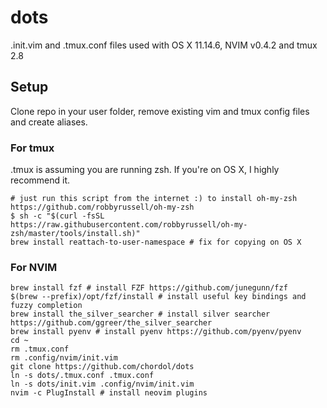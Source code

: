 # dots

.init.vim and .tmux.conf files used with OS X 11.14.6, NVIM v0.4.2 and tmux 2.8

## Setup

Clone repo in your user folder, remove existing vim and tmux config files and create aliases.


### For tmux

.tmux is assuming you are running zsh. If you're on OS X, I highly recommend it.
```
# just run this script from the internet :) to install oh-my-zsh https://github.com/robbyrussell/oh-my-zsh
$ sh -c "$(curl -fsSL https://raw.githubusercontent.com/robbyrussell/oh-my-zsh/master/tools/install.sh)" 
brew install reattach-to-user-namespace # fix for copying on OS X
```

### For NVIM

```
brew install fzf # install FZF https://github.com/junegunn/fzf
$(brew --prefix)/opt/fzf/install # install useful key bindings and fuzzy completion
brew install the_silver_searcher # install silver searcher https://github.com/ggreer/the_silver_searcher
brew install pyenv # install pyenv https://github.com/pyenv/pyenv
cd ~
rm .tmux.conf
rm .config/nvim/init.vim
git clone https://github.com/chordol/dots
ln -s dots/.tmux.conf .tmux.conf
ln -s dots/init.vim .config/nvim/init.vim
nvim -c PlugInstall # install neovim plugins
```
